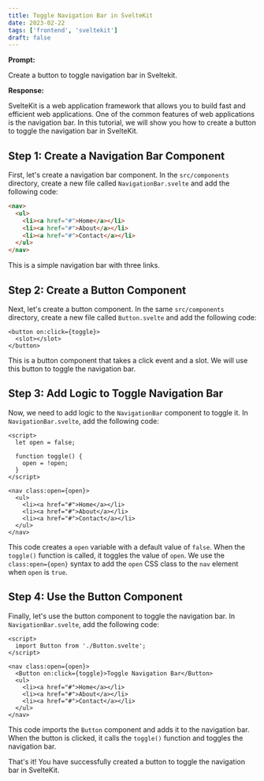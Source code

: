 ```yaml
---
title: Toggle Navigation Bar in SvelteKit
date: 2023-02-22
tags: ['frontend', 'sveltekit']
draft: false
---
```



**Prompt:** 

Create a button to toggle navigation bar in Sveltekit.


**Response:**


SvelteKit is a web application framework that allows you to build fast and efficient web applications. One of the common features of web applications is the navigation bar. In this tutorial, we will show you how to create a button to toggle the navigation bar in SvelteKit.

## Step 1: Create a Navigation Bar Component

First, let's create a navigation bar component. In the `src/components` directory, create a new file called `NavigationBar.svelte` and add the following code:

```html
<nav>
  <ul>
    <li><a href="#">Home</a></li>
    <li><a href="#">About</a></li>
    <li><a href="#">Contact</a></li>
  </ul>
</nav>

```

This is a simple navigation bar with three links.

## Step 2: Create a Button Component

Next, let's create a button component. In the same `src/components` directory, create a new file called `Button.svelte` and add the following code:

```svelte
<button on:click={toggle}>
  <slot></slot>
</button>

```

This is a button component that takes a click event and a slot. We will use this button to toggle the navigation bar.

## Step 3: Add Logic to Toggle Navigation Bar

Now, we need to add logic to the `NavigationBar` component to toggle it. In `NavigationBar.svelte`, add the following code:

```svelte
<script>
  let open = false;

  function toggle() {
    open = !open;
  }
</script>

<nav class:open={open}>
  <ul>
    <li><a href="#">Home</a></li>
    <li><a href="#">About</a></li>
    <li><a href="#">Contact</a></li>
  </ul>
</nav>

```

This code creates a `open` variable with a default value of `false`. When the `toggle()` function is called, it toggles the value of `open`. We use the `class:open={open}` syntax to add the `open` CSS class to the `nav` element when `open` is `true`.

## Step 4: Use the Button Component

Finally, let's use the button component to toggle the navigation bar. In `NavigationBar.svelte`, add the following code:

```svelte
<script>
  import Button from './Button.svelte';
</script>

<nav class:open={open}>
  <Button on:click={toggle}>Toggle Navigation Bar</Button>
  <ul>
    <li><a href="#">Home</a></li>
    <li><a href="#">About</a></li>
    <li><a href="#">Contact</a></li>
  </ul>
</nav>

```

This code imports the `Button` component and adds it to the navigation bar. When the button is clicked, it calls the `toggle()` function and toggles the navigation bar.

That's it! You have successfully created a button to toggle the navigation bar in SvelteKit.